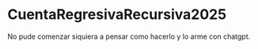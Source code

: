 # CuentaRegresivaRecursiva2025

No pude comenzar siquiera a pensar como hacerlo y lo arme con chatgpt. 
